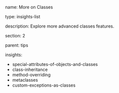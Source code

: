 name: More on Classes

type: insights-list

description: Explore more advanced classes features.

section: 2

parent: tips

insights:
  - special-attributes-of-objects-and-classes
  - class-inheritance
  - method-overriding
  - metaclasses
  - custom-exceptions-as-classes
